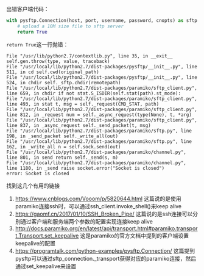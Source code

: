 
出错客户端代码：
```python
with pysftp.Connection(host, port, username, password, cnopts) as sftp:
    # upload a 10M size file to sftp server
    return True
```

`return True`这一行抛错：
```
File "/usr/lib/python2.7/contextlib.py", line 35, in __exit__ self.gen.throw(type, value, traceback)
File "/usr/local/lib/python2.7/dist-packages/pysftp/__init__.py", line 511, in cd self.cwd(original_path)
File "/usr/local/lib/python2.7/dist-packages/pysftp/__init__.py", line 524, in chdir self._sftp.chdir(remotepath)
File "/usr/local/lib/python2.7/dist-packages/paramiko/sftp_client.py", line 659, in chdir if not stat.S_ISDIR(self.stat(path).st_mode):
File "/usr/local/lib/python2.7/dist-packages/paramiko/sftp_client.py", line 493, in stat t, msg = self._request(CMD_STAT, path)
File "/usr/local/lib/python2.7/dist-packages/paramiko/sftp_client.py", line 812, in _request num = self._async_request(type(None), t, *arg)
File "/usr/local/lib/python2.7/dist-packages/paramiko/sftp_client.py", line 837, in _async_request self._send_packet(t, msg)
File "/usr/local/lib/python2.7/dist-packages/paramiko/sftp.py", line 198, in _send_packet self._write_all(out)
File "/usr/local/lib/python2.7/dist-packages/paramiko/sftp.py", line 162, in _write_all n = self.sock.send(out)
File "/usr/local/lib/python2.7/dist-packages/paramiko/channel.py", line 801, in send return self._send(s, m)
File "/usr/local/lib/python2.7/dist-packages/paramiko/channel.py", line 1180, in _send raise socket.error("Socket is closed")
error: Socket is closed
```

找到这几个有用的链接
1. https://www.cnblogs.com/Vooom/p/5820644.html
  这篇说的是使用paramiko连接ssh时，可以通过ssh_client.invoke_shell()来keep alive
2. https://gaomf.cn/2017/01/10/SSH_Broken_Pipe/
  这篇说的是ssh连接可以分别通过客户端和服务端两个参数的配置实现连接keep alive
3. http://docs.paramiko.org/en/latest/api/transport.html#paramiko.transport.Transport.set_keepalive
  这是paramiko的官方文档中提到的客户端设置keepalive的配置
4. https://programtalk.com/python-examples/pysftp.Connection/
  这篇提到pysftp可以通过sftp_connection._transport获得对应的paramiko连接，然后通过set_keepalive来设置


